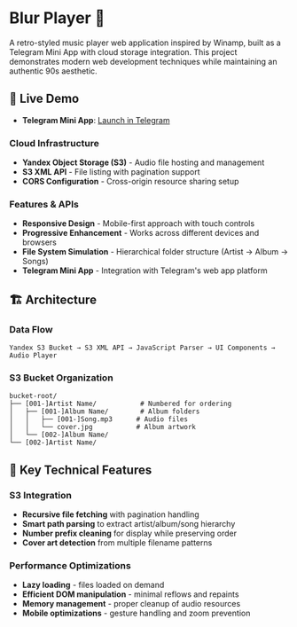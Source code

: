 # Blur Player 🎵

A retro-styled music player web application inspired by Winamp, built as a Telegram Mini App with cloud storage integration. This project demonstrates modern web development techniques while maintaining an authentic 90s aesthetic.

## 🚀 Live Demo
- **Telegram Mini App**: [Launch in Telegram](https://t.me/sh_blur_bot)

### Cloud Infrastructure
- **Yandex Object Storage (S3)** - Audio file hosting and management
- **S3 XML API** - File listing with pagination support
- **CORS Configuration** - Cross-origin resource sharing setup

### Features & APIs
- **Responsive Design** - Mobile-first approach with touch controls
- **Progressive Enhancement** - Works across different devices and browsers
- **File System Simulation** - Hierarchical folder structure (Artist → Album → Songs)
- **Telegram Mini App** - Integration with Telegram's web app platform

## 🏗️ Architecture

### Data Flow
```
Yandex S3 Bucket → S3 XML API → JavaScript Parser → UI Components → Audio Player
```

### S3 Bucket Organization
```
bucket-root/
├── [001-]Artist Name/           # Numbered for ordering
│   ├── [001-]Album Name/        # Album folders
│   │   ├── [001-]Song.mp3      # Audio files
│   │   └── cover.jpg           # Album artwork
│   └── [002-]Album Name/
└── [002-]Artist Name/
```

## 🔧 Key Technical Features

### S3 Integration
- **Recursive file fetching** with pagination handling
- **Smart path parsing** to extract artist/album/song hierarchy
- **Number prefix cleaning** for display while preserving order
- **Cover art detection** from multiple filename patterns

### Performance Optimizations
- **Lazy loading** - files loaded on demand
- **Efficient DOM manipulation** - minimal reflows and repaints
- **Memory management** - proper cleanup of audio resources
- **Mobile optimizations** - gesture handling and zoom prevention
